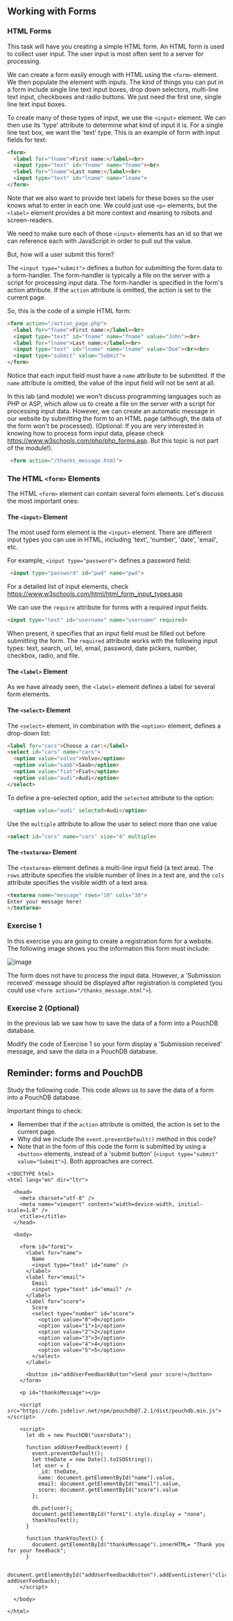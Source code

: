 ## Working with Forms

### HTML Forms
This task will have you creating a simple HTML form. An HTML form is used to collect user input. The user input is most often sent to a server for processing.

We can create a form easily enough with HTML using the `<form>` element. We then populate the element with inputs. The kind of things you can put in a form include single line text input boxes, drop down selectors, multi-line text input, checkboxes and radio buttons. We just need the first one, single line text input boxes.

To create many of these types of input, we use the `<input>` element. We can then use its 'type' attribute to determine what kind of input it is. For a single line text box, we want the 'text' type. This is an example of form with input fields for text:
 
```HTML
<form>
  <label for="fname">First name:</label><br>
  <input type="text" id="fname" name="fname"><br>
  <label for="lname">Last name:</label><br>
  <input type="text" id="lname" name="lname">
</form>
```  

Note that we also want to provide text labels for these boxes so the user knows what to enter in each one. We could just use `<p>` elements, but the `<label>` element provides a bit more context and meaning to robots and screen-readers.

We need to make sure each of those `<input>` elements has an id so that we can reference each with JavaScript in order to pull out the value.  

But, how will a user submit this form? 

The `<input type="submit">` defines a button for submitting the form data to a form-handler. The form-handler is typically a file on the server with a script for processing input data. The form-handler is specified in the form's action attribute. If the `action` attribute is omitted, the action is set to the current page.
  
So, this is the code of a simple HTML form:

```HTML
<form action="/action_page.php">
  <label for="fname">First name:</label><br>
  <input type="text" id="fname" name="fname" value="John"><br>
  <label for="lname">Last name:</label><br>
  <input type="text" id="lname" name="lname" value="Doe"><br><br>
  <input type="submit" value="Submit">
</form>
```

Notice that each input field must have a `name` attribute to be submitted. If the `name` attribute is omitted, the value of the input field will not be sent at all.
 
In this lab (and module) we won't discuss programming languages such as PHP or ASP, which allow us to create a file on the server with a script for processing input data. However, we can create an automatic message in our website by submitting the form to an HTML page (although, the data of the form won't be processed). (Optional: If you are very interested in knowing how to process form input data, please check <https://www.w3schools.com/php/php_forms.asp>. But this topic is not part of the module!).

```HTML
 <form action="/thanks_message.html">
```  

### The HTML `<form>` Elements

The HTML `<form>` element can contain several form elements. Let's discuss the most important ones:
  
#### The `<input>` Element
  
The most used form element is the `<input>` element. There are different input types you can use in HTML, including 'text', 'number', 'date', 'email', etc. 

For example, `<input type="password">` defines a password field:

```HTML
 <input type="password" id="pwd" name="pwd">
```  

For a detailed list of input elements, check <https://www.w3schools.com/html/html_form_input_types.asp>

We can use the `require` attribute for forms with a required input fields. 

````HTML
<input type="text" id="username" name="username" required>
````

When present, it specifies that an input field must be filled out before submitting the form. The `required` attribute works with the following input types: text, search, url, tel, email, password, date pickers, number, checkbox, radio, and file.

#### The `<label>` Element

As we have already seen, the `<label>` element defines a label for several form elements. 

#### The `<select>` Element

The `<select>` element, in combination with the `<option>` element, defines a drop-down list:

```HTML
<label for="cars">Choose a car:</label>
<select id="cars" name="cars">
  <option value="volvo">Volvo</option>
  <option value="saab">Saab</option>
  <option value="fiat">Fiat</option>
  <option value="audi">Audi</option>
</select>
```  

To define a pre-selected option, add the `selected` attribute to the option:

```HTML
  <option value="audi" selected>Audi</option>
```  

Use the `multiple` attribute to allow the user to select more than one value

```HTML
<select id="cars" name="cars" size="4" multiple>
```  

#### The `<textarea>` Element

The `<textarea>` element defines a multi-line input field (a text area). The `rows` attribute specifies the visible number of lines in a text are, and the `cols` attribute specifies the visible width of a text area.

```HTML
<textarea name="message" rows="10" cols="30">
Enter your message here!
</textarea>
```

### Exercise 1

In this exercise you are going to create a registration form for a website. The following image shows you the information this form must include:

![image](https://raw.githubusercontent.com/francescmarti00/dmu-multimedia/master/resources/registration-form.webp)

The form does not have to process the input data. However, a 'Submission received' message should be displayed after registration is completed (you could use `<form action="/thanks_message.html">`).

### Exercise 2 (Optional)

In the previous lab we saw how to save the data of a form into a PouchDB database.

Modify the code of Exercise 1 so your form display a 'Submission received' message, and save the data in a PouchDB database.

## Reminder: forms and PouchDB
Study the following code. This code allows us to save the data of a form into a PouchDB database.

Important things to check:
- Remember that if the `action` attribute is omitted, the action is set to the current page.
- Why did we include the `event.preventDefault()` method in this code?
- Note that in the form of this code the form is submitted by using a `<button>` elements, instead of a 'submit button' (`<input type="submit" value="Submit">`). Both approaches are correct.

```JS
<!DOCTYPE html>
<html lang="en" dir="ltr">
  
  <head>
    <meta charset="utf-8" />
    <meta name="viewport" content="width=device-width, initial-scale=1.0" />
    <title></title>
  </head>
  
  <body>
        
    <form id="form1">
      <label for="name">
        Name
        <input type="text" id="name" />
      </label>
      <label for="email">
        Email
        <input type="text" id="email" />
      </label>
      <label for="score">
        Score
        <select type="number" id="score">
          <option value="0">0</option>
          <option value="1">1</option>
          <option value="2">2</option>
          <option value="3">3</option>
          <option value="4">4</option>
          <option value="5">5</option>
        </select>
      </label>
      
      <button id="addUserFeedbackButton">Send your score!</button>
    </form>
    
    <p id="thanksMessage"></p>

    <script src="https://cdn.jsdelivr.net/npm/pouchdb@7.2.1/dist/pouchdb.min.js"></script>
    
    <script>
      let db = new PouchDB("usersData");
      
      function addUserFeedback(event) {
        event.preventDefault();
        let theDate = new Date().toISOString();
        let user = {
          _id: theDate,
          name: document.getElementById("name").value,
          email: document.getElementById("email").value,
          score: document.getElementById("score").value
        };
        
        db.put(user);
        document.getElementById("form1").style.display = "none";        
        thankYouText();
      }
            
      function thankYouText() {
        document.getElementById("thanksMessage").innerHTML= "Thank you for your feedback";
      }
      
      document.getElementById("addUserFeedbackButton").addEventListener("click", addUserFeedback);
    </script>
    
  </body>
  
</html>
```
